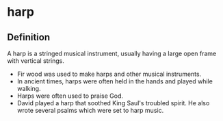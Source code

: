 # harp

## Definition

A harp is a stringed musical instrument, usually having a large open frame with vertical strings.

* Fir wood was used to make harps and other musical instruments.
* In ancient times, harps were often held in the hands and played while walking.
* Harps were often used to praise God. 
* David played a harp that soothed King Saul's troubled spirit. He also wrote several psalms which were set to harp music.